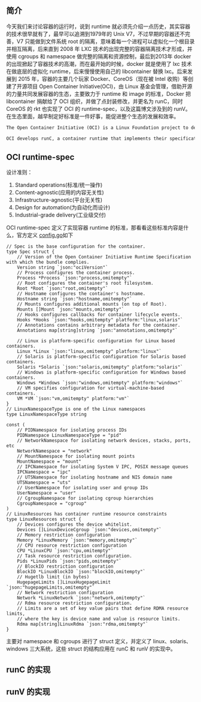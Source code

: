 

## 简介
今天我们来讨论容器的运行时，说到 runtime 就必须先介绍一点历史，其实容器的技术很早就有了，最早可以追溯到1979年的 Unix V7，不过早期的容器还不完善，V7 只能做到文件系统 root 的隔离，意味着每一个进程可以虚拟化一个根目录并相互隔离，后来直到 2008 年 LXC 技术的出现完整的容器隔离技术才形成，并使用 cgroups 和 namespace 做完整的隔离和资源控制，最后到2013年 docker 的出现掀起了容器技术的高潮，而在最开始的时候，docker 就是使用了 lxc 技术在做底层的虚拟化 runtime，后来慢慢使用自己的 libcontainer 替换 lxc。后来发展到 2015 年，容器的主要几个玩家 Docker、CoreOS（现在被 Intel 收购）等创建了开源项目 Open Container Initiative(OCI)，由 Linux 基金会管理，借助开源的力量共同发展容器的生态，主要致力于 runtime 和 image 的标准，Docker 把 libcontainer 捐献给了 OCI 组织，并做了点封装修改，并更名为 runC，同时 CoreOS 的 rkt 也实现了 OCI 的 runtime-spec，以及这篇博文涉及到的 runV。在生态里面，越早制定好标准是一件好事，能促进整个生态的发展和效率。

```txt
The Open Container Initiative (OCI) is a Linux Foundation project to design open standards for operating-system-level virtualization, most importantly Linux containers.[1] There are currently two specifications in development and in use: Runtime Specification (runtime-spec) and the Image Specification (image-spec).

OCI develops runC, a container runtime that implements their specification and serves as a basis for other higher-level tools.
```

## OCI runtime-spec
设计准则：
1. Standard operations(标准/统一操作)
2. Content-agnostic(应用的内容无关性)
3. Infrastructure-agnostic(平台无关性)
4. Design for automation(为自动化而设计)
5. Industrial-grade delivery(工业级交付)

OCI runtime-spec 定义了实现容器 runtime 的标准，那看看这些标准内容是什么，官方定义 [config.go](https://github.com/opencontainers/runtime-spec/blob/master/specs-go/config.go)如下

```golang
// Spec is the base configuration for the container.
type Spec struct {
	// Version of the Open Container Initiative Runtime Specification with which the bundle complies.
	Version string `json:"ociVersion"`
	// Process configures the container process.
	Process *Process `json:"process,omitempty"`
	// Root configures the container's root filesystem.
	Root *Root `json:"root,omitempty"`
	// Hostname configures the container's hostname.
	Hostname string `json:"hostname,omitempty"`
	// Mounts configures additional mounts (on top of Root).
	Mounts []Mount `json:"mounts,omitempty"`
	// Hooks configures callbacks for container lifecycle events.
	Hooks *Hooks `json:"hooks,omitempty" platform:"linux,solaris"`
	// Annotations contains arbitrary metadata for the container.
	Annotations map[string]string `json:"annotations,omitempty"`

	// Linux is platform-specific configuration for Linux based containers.
	Linux *Linux `json:"linux,omitempty" platform:"linux"`
	// Solaris is platform-specific configuration for Solaris based containers.
	Solaris *Solaris `json:"solaris,omitempty" platform:"solaris"`
	// Windows is platform-specific configuration for Windows based containers.
	Windows *Windows `json:"windows,omitempty" platform:"windows"`
	// VM specifies configuration for virtual-machine-based containers.
	VM *VM `json:"vm,omitempty" platform:"vm"`
}
// LinuxNamespaceType is one of the Linux namespaces
type LinuxNamespaceType string

const (
	// PIDNamespace for isolating process IDs
	PIDNamespace LinuxNamespaceType = "pid"
	// NetworkNamespace for isolating network devices, stacks, ports, etc
	NetworkNamespace = "network"
	// MountNamespace for isolating mount points
	MountNamespace = "mount"
	// IPCNamespace for isolating System V IPC, POSIX message queues
	IPCNamespace = "ipc"
	// UTSNamespace for isolating hostname and NIS domain name
	UTSNamespace = "uts"
	// UserNamespace for isolating user and group IDs
	UserNamespace = "user"
	// CgroupNamespace for isolating cgroup hierarchies
	CgroupNamespace = "cgroup"
)
// LinuxResources has container runtime resource constraints
type LinuxResources struct {
	// Devices configures the device whitelist.
	Devices []LinuxDeviceCgroup `json:"devices,omitempty"`
	// Memory restriction configuration
	Memory *LinuxMemory `json:"memory,omitempty"`
	// CPU resource restriction configuration
	CPU *LinuxCPU `json:"cpu,omitempty"`
	// Task resource restriction configuration.
	Pids *LinuxPids `json:"pids,omitempty"`
	// BlockIO restriction configuration
	BlockIO *LinuxBlockIO `json:"blockIO,omitempty"`
	// Hugetlb limit (in bytes)
	HugepageLimits []LinuxHugepageLimit `json:"hugepageLimits,omitempty"`
	// Network restriction configuration
	Network *LinuxNetwork `json:"network,omitempty"`
	// Rdma resource restriction configuration.
	// Limits are a set of key value pairs that define RDMA resource limits,
	// where the key is device name and value is resource limits.
	Rdma map[string]LinuxRdma `json:"rdma,omitempty"`
}
```
主要对 namespace 和 cgroups 进行了 struct 定义，并定义了 linux、solaris、windows 三大系统，这些 struct 的结构应用在 runC 和 runV 的实现中。

## runC 的实现

## runV 的实现

